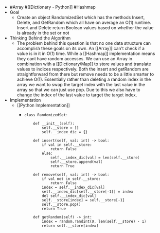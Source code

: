 - #Array #[[Dictionary - Python]] #Hashmap
- Goal
	- Create an object RandomizedSet which has the methods Insert, Delete, and GetRandom which all have on average an O(1) runtime. Insert and Delete return Boolean values based on whether the value is already in the set or not
- Thinking Behind the Algorithm
	- The problem behind this question is that no one data structure can accomplish these goals on its own. An [[Array]]  can't check if a value is in it in O(1) time. While a [[Hashmap]] implementation means they cant have random accesses. We can use an Array in combination with a [[Dictionary/Map]] to store values and translate values to indices respectively. Both the insert and getRandom are straightforward from there but remove needs to be a little smarter to achieve O(1). Essentially rather than deleting a random index in the array we want to swap the target index with the last value in the array so that we can just use pop. Due to this we also have to change the index of the last value to target the target index.
- Implementation
	- [[Python Implementation]]
		- ```
		  class RandomizedSet:
		  
		      def __init__(self):
		          self.__store = []
		          self.__index_dic = {}
		  
		      def insert(self, val: int) -> bool:
		          if val in self.__store:
		              return False
		          else:
		              self.__index_dic[val] = len(self.__store)
		              self.__store.append(val)
		              return True
		  
		      def remove(self, val: int) -> bool:
		          if val not in self.__store:
		              return False
		          index = self.__index_dic[val]
		          self.__index_dic[self.__store[-1]] = index
		          del self.__index_dic[val]
		          self.__store[index] = self.__store[-1]
		          self.__store.pop()
		          return True
		  
		      def getRandom(self) -> int:
		          index = random.randint(0, len(self.__store) - 1)
		          return self.__store[index]
		  ```